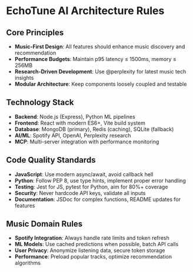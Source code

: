 # EchoTune AI Architecture Rules

## Core Principles
- **Music-First Design**: All features should enhance music discovery and recommendation
- **Performance Budgets**: Maintain p95 latency ≤ 1500ms, memory ≤ 256MB
- **Research-Driven Development**: Use @perplexity for latest music tech insights
- **Modular Architecture**: Keep components loosely coupled and testable

## Technology Stack
- **Backend**: Node.js (Express), Python ML pipelines
- **Frontend**: React with modern ES6+, Vite build system
- **Database**: MongoDB (primary), Redis (caching), SQLite (fallback)
- **AI/ML**: Spotify API, OpenAI, Perplexity research
- **MCP**: Multi-server integration with performance monitoring

## Code Quality Standards
- **JavaScript**: Use modern async/await, avoid callback hell
- **Python**: Follow PEP 8, use type hints, implement proper error handling
- **Testing**: Jest for JS, pytest for Python, aim for 80%+ coverage
- **Security**: Never hardcode API keys, validate all inputs
- **Documentation**: JSDoc for complex functions, README updates for features

## Music Domain Rules
- **Spotify Integration**: Always handle rate limits and token refresh
- **ML Models**: Use cached predictions when possible, batch API calls
- **User Privacy**: Anonymize listening data, secure token storage
- **Performance**: Preload popular tracks, optimize recommendation algorithms